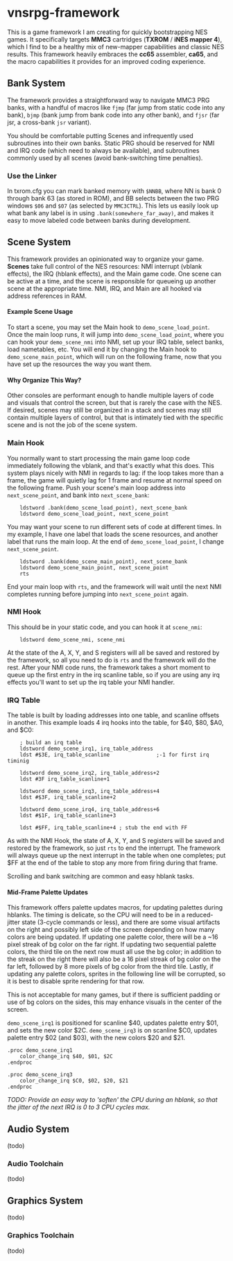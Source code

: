 # vnsrpg-framework
This is a game framework I am creating for quickly bootstrapping NES games.
It specifically targets **MMC3** cartridges (**TXROM** / **iNES mapper 4**), which I find to be a healthy mix of new-mapper capabilities and classic NES results.
This framework heavily embraces the **cc65** assembler, **ca65**, and the macro capabilities it provides for an improved coding experience.

## Bank System
The framework provides a straightforward way to navigate MMC3 PRG banks, with a handful of macros like `fjmp` (far jump from static code into any bank), `bjmp` (bank jump from bank code into any other bank), and `fjsr` (far jsr, a cross-bank `jsr` variant).

You should be comfortable putting Scenes and infrequently used subroutines into their own banks.  Static PRG should be reserved for NMI and IRQ code (which need to always be available), and subroutines commonly used by all scenes (avoid bank-switching time penalties).

### Use the Linker
In txrom.cfg you can mark banked memory with `$NNBB`, where NN is bank 0 through bank 63 (as stored in ROM), and BB selects between the two PRG windows `$06` and `$07` (as selected by `MMC3CTRL`).
This lets us easily look up what bank any label is in using `.bank(somewhere_far_away)`, and makes it easy to move labeled code between banks during development.

## Scene System
This framework provides an opinionated way to organize your game.
**Scenes** take full control of the NES resources: NMI interrupt (vblank effects), the IRQ (hblank effects), and the Main game code.
One scene can be active at a time, and the scene is responsible for queueing up another scene at the appropriate time.
NMI, IRQ, and Main are all hooked via address references in RAM.

#### Example Scene Usage
To start a scene, you may set the Main hook to `demo_scene_load_point`.
Once the main loop runs, it will jump into `demo_scene_load_point`, where you can hook your `demo_scene_nmi` into NMI, set up your IRQ table, select banks, load nametables, etc.
You will end it by changing the Main hook to `demo_scene_main_point`, which will run on the following frame, now that you have set up the resources the way you want them.

#### Why Organize This Way?
Other consoles are performant enough to handle multiple layers of code and visuals that control the screen, but that is rarely the case with the NES.
If desired, scenes may still be organized in a stack and scenes may still contain multiple layers of control, but that is intimately tied with the specific scene and is not the job of the scene system.

### Main Hook
You normally want to start processing the main game loop code immediately following the vblank, and that's exactly what this does.
This system plays nicely with NMI in regards to lag: if the loop takes more than a frame, the game will quietly lag for 1 frame and resume at normal speed on the following frame.
Push your scene's main loop address into `next_scene_point`, and bank into `next_scene_bank`:
```
    ldstword .bank(demo_scene_load_point), next_scene_bank
    ldstword demo_scene_load_point, next_scene_point
```

You may want your scene to run different sets of code at different times.
In my example, I have one label that loads the scene resources, and another label that runs the main loop.
At the end of `demo_scene_load_point`, I change `next_scene_point`.
```
    ldstword .bank(demo_scene_main_point), next_scene_bank
    ldstword demo_scene_main_point, next_scene_point
    rts
```

End your main loop with `rts`, and the framework will wait until the next NMI completes running before jumping into `next_scene_point` again.

### NMI Hook
This should be in your static code, and you can hook it at `scene_nmi`:
```
    ldstword demo_scene_nmi, scene_nmi
```

At the state of the A, X, Y, and S registers will all be saved and restored by the framework, so all you need to do is `rts` and the framework will do the rest.
After your NMI code runs, the framework takes a short moment to queue up the first entry in the irq scanline table, so if you are using any irq effects you'll want to set up the irq table your NMI handler.


### IRQ Table
The table is built by loading addresses into one table, and scanline offsets in another.  This example loads 4 irq hooks into the table, for $40, $80, $A0, and $C0:
```
    ; build an irq table
    ldstword demo_scene_irq1, irq_table_address
    ldst #$3E, irq_table_scanline               ;-1 for first irq timinig

    ldstword demo_scene_irq2, irq_table_address+2
    ldst #3F irq_table_scanline+1

    ldstword demo_scene_irq3, irq_table_address+4
    ldst #$3F, irq_table_scanline+2

    ldstword demo_scene_irq4, irq_table_address+6
    ldst #$1F, irq_table_scanline+3

    ldst #$FF, irq_table_scanline+4 ; stub the end with FF
```

As with the NMI Hook, the state of A, X, Y, and S registers will be saved and restored by the framework, so just `rts` to end the interrupt.
The framework will always queue up the next interrupt in the table when one completes; put $FF at the end of the table to stop any more from firing during that frame.

Scrolling and bank switching are common and easy hblank tasks.

#### Mid-Frame Palette Updates
This framework offers palette updates macros, for updating palettes during hblanks.
The timing is delicate, so the CPU will need to be in a reduced-jitter state (3-cycle commands or less), and there are some visual artifacts on the right and possibly left side of the screen depending on how many colors are being updated.
If updating one palette color, there will be a ~16 pixel streak of bg color on the far right.
If updating two sequential palette colors, the third tile on the next row must all use the bg color; in addition to the streak on the right there will also be a 16 pixel streak of bg color on the far left, followed by 8 more pixels of bg color from the third tile.
Lastly, if updating any palette colors, sprites in the following line will be corrupted, so it is best to disable sprite rendering for that row.

This is not acceptable for many games, but if there is sufficient padding or use of bg colors on the sides, this may enhance visuals in the center of the screen.

`demo_scene_irq1` is positioned for scanline $40, updates palette entry $01, and sets the new color $2C.
`demo_scene_irq3` is on scanline $C0, updates palette entry $02 (and $03), with the new colors $20 and $21.
```
.proc demo_scene_irq1
    color_change_irq $40, $01, $2C
.endproc

.proc demo_scene_irq3
    color_change_irq $C0, $02, $20, $21
.endproc
```

*TODO: Provide an easy way to 'soften' the CPU during an hblank, so that the jitter of the next IRQ is 0 to 3 CPU cycles max.*

## Audio System
(todo)

### Audio Toolchain
(todo)

## Graphics System
(todo)

### Graphics Toolchain
(todo)


